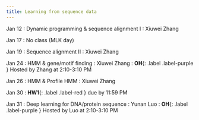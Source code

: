 ```yaml
---
title: Learning from sequence data
---
```


Jan 12
: Dynamic programming & sequence alignment I
    : Xiuwei Zhang

Jan 17
: No class (MLK day)

Jan 19
: Sequence alignment II
    : Xiuwei Zhang

Jan 24
: HMM & gene/motif finding
    : Xiuwei Zhang
: **OH**{: .label .label-purple } Hosted by Zhang at 2:10-3:10 PM

Jan 26
: HMM & Profile HMM
    : Xiuwei Zhang

Jan 30
: **HW1**{: .label .label-red } due by 11:59 PM

Jan 31
: Deep learning for DNA/protein sequence
    : Yunan Luo
: **OH**{: .label .label-purple } Hosted by Luo at 2:10-3:10 PM